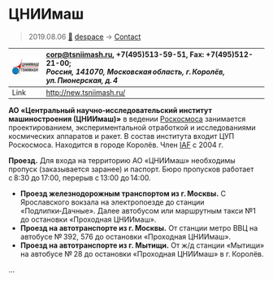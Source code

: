 # ЦНИИмаш
> 2019.08.06 [🚀](../index/index.md) [despace](index.md) → [Contact](contact.md)

|[![](f/contact/t/tsniimash_logo1_thumb.jpg)](f/contact/t/tsniimash_logo1.png)|<corp@tsniimash.ru>, +7(495)513-59-51, Fax: +7(495)512-21-00;<br> *Россия, 141070, Московская область, г. Королёв, ул. Пионерская, д. 4*|
|:--|:--|
|Link|<http://new.tsniimash.ru/>|

**АО «Центральный научно‑исследовательский институт машиностроения (ЦНИИмаш)»** в ведении [Роскосмоса](zz_roskosmos.md) занимается проектированием, экспериментальной отработкой и исследованиями космических аппаратов и ракет. В состав института входит ЦУП Роскосмоса. Находится в городе Королёв. Член [IAF](zz_iaf.md) с 2004 г.

**Проезд.** Для входа на территорию АО «ЦНИИмаш» необходимы пропуск (заказывается заранее) и паспорт. Бюро пропусков работает с 8:30 до 17:00, перерыв с 13:00 до 14:00.

   - **Проезд железнодорожным транспортом из г. Москвы.** С Ярославского вокзала на электропоезде до станции «Подлипки‑Дачные». Далее автобусом или маршрутным такси №1 до остановки «Проходная ЦНИИмаш».
   - **Проезд на автотранспорте из г. Москвы.** От станции метро ВВЦ на автобусе № 392, 576 до остановки «Проходная ЦНИИмаш».
   - **Проезд на автотранспорте из г. Мытищи.** От ж/д станции «Мытищи» на автобусе № 28 до остановки «Проходная ЦНИИмаш» в г. Королёв.

<p style="page-break-after:always"> </p>

…
